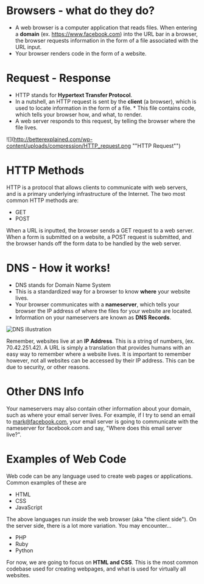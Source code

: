 # Browsers - what do they do?

* A web browser is a computer application that reads files. When entering a **domain** (ex. https://www.facebook.com) into the URL bar in a browser, the browser requests information in the form of a file associated with the URL input. 
* Your browser renders code in the form of a website. 

# Request - Response

* HTTP stands for **Hypertext Transfer Protocol**. 
* In a nutshell, an HTTP request is sent by the **client** (a browser), which is used to locate information in the form of a file. * This file contains code, which tells your browser how, and what, to render. 
* A web server responds to this request, by telling the browser where the file lives. 

![](http://betterexplained.com/wp-content/uploads/compression/HTTP_request.png ""HTTP Request"")

# HTTP Methods

HTTP is a protocol that allows clients to communicate with web servers, and is a primary underlying infrastructure of the Internet. The two most common HTTP methods are:

* GET
* POST

When a URL is inputted, the browser sends a GET request to a web server. When a form is submitted on a website, a POST request is submitted, and the browser hands off the form data to be handled by the web server. 

# DNS - How it works!

* DNS stands for Domain Name System
* This is a standardized way for a browser to know **where** your website lives. 
* Your browser communicates with a **nameserver**, which tells your browser the IP address of where the files for your website are located. 
* Information on your nameservers are known as **DNS Records**. 

![DNS illustration](https://s.hswstatic.com/gif/dns-rev-1.gif "DNS Illustration")

Remember, websites live at an **IP Address**. This is a string of numbers, (ex. 70.42.251.42). A URL is simply a translation that provides humans with an easy way to remember where a website lives. It is important to remember however, not all websites can be accessed by their IP address. This can be due to security, or other reasons. 

# Other DNS Info

Your nameservers may also contain other information about your domain, such as where your email server lives. For example, if I try to send an email to mark@facebook.com, your email server is going to communicate with the nameserver for facebook.com and say, "Where does this email server live?". 

# Examples of Web Code

Web code can be any language used to create web pages or applications. Common examples of these are

* HTML
* CSS
* JavaScript

The above languages run *inside* the web browser (aka "the client side"). On the server side, there is a lot more variation. You may encounter...

* PHP
* Ruby
* Python

For now, we are going to focus on **HTML and CSS**. This is the most common codebase used for creating webpages, and what is used for virtually all websites. 

